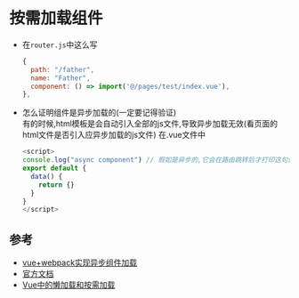 # 按需加载组件
- 在`router.js`中这么写
  ```js
  {
    path: "/father",
    name: "Father",
    component: () => import('@/pages/test/index.vue'),
  },
  ```
- 怎么证明组件是异步加载的(一定要记得验证)  
  有的时候,html模板是会自动引入全部的js文件,导致异步加载无效(看页面的html文件是否引入应异步加载的js文件)
  在.vue文件中  
  ```js
  <script>
  console.log("async component") // 假如是异步的,它会在路由跳转后才打印这句话
  export default {
    data() {
      return {}
    }
  }
  </script>
  ```


## 参考
- [vue+webpack实现异步组件加载](https://blog.csdn.net/weixin_36094484/article/details/74555017)
- [官方文档](https://cn.vuejs.org/v2/guide/components-dynamic-async.html#%E5%BC%82%E6%AD%A5%E7%BB%84%E4%BB%B6)
- [Vue中的懒加载和按需加载](https://www.jianshu.com/p/b323dadfeda9)
